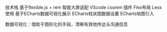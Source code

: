 技术栈
基于flexible.js + rem 智能大屏适配
VScode cssrem 插件
Flex布局
Less使用
基于ECharts数据可视化展示
ECharts柱状图数据设置
ECharts地图引入


数据可视化：借助于图形化的手段，清晰有效地传达与沟通信息